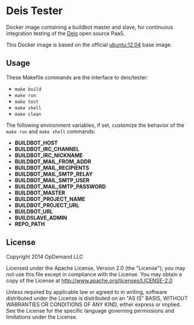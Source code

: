 # Deis Tester

Docker image containing a buildbot master and slave, for continuous integration testing of
the [Deis](http://deis.io) open source PaaS.

This Docker image is based on the official [ubuntu:12.04](https://index.docker.io/_/ubuntu/) base image.

## Usage

These Makefile commands are the interface to deis/tester:
- `make build`
- `make run`
- `make test`
- `make shell`
- `make clean`

The following environment variables, if set, customize the behavior of the
`make run` and `make shell` commands:
- **BUILDBOT_HOST**
- **BUILDBOT_IRC_CHANNEL**
- **BUILDBOT_IRC_NICKNAME**
- **BUILDBOT_MAIL_FROM_ADDR**
- **BUILDBOT_MAIL_RECIPIENTS**
- **BUILDBOT_MAIL_SMTP_RELAY**
- **BUILDBOT_MAIL_SMTP_USER**
- **BUILDBOT_MAIL_SMTP_PASSWORD**
- **BUILDBOT_MASTER**
- **BUILDBOT_PROJECT_NAME**
- **BUILDBOT_PROJECT_URL**
- **BUILDBOT_URL**
- **BUILDSLAVE_ADMIN**
- **REPO_PATH**

## License

Copyright 2014 OpDemand LLC

Licensed under the Apache License, Version 2.0 (the "License"); you may not use this file except in compliance with the License. You may obtain a copy of the License at <http://www.apache.org/licenses/LICENSE-2.0>

Unless required by applicable law or agreed to in writing, software distributed under the License is distributed on an "AS IS" BASIS, WITHOUT WARRANTIES OR CONDITIONS OF ANY KIND, either express or implied. See the License for the specific language governing permissions and limitations under the License.
